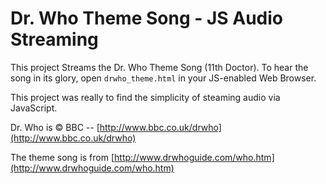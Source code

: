 # Dr. Who Theme Song - JS Audio Streaming

This project Streams the Dr. Who Theme Song (11th Doctor). To hear the song in its glory, open `drwho_theme.html` in your JS-enabled Web Browser.

This project was really to find the simplicity of steaming audio via JavaScript.

Dr. Who is © BBC -- [http://www.bbc.co.uk/drwho](http://www.bbc.co.uk/drwho)

The theme song is from [http://www.drwhoguide.com/who.htm](http://www.drwhoguide.com/who.htm)
